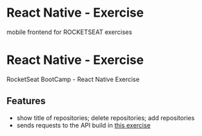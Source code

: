 # React Native - Exercise
 mobile frontend for ROCKETSEAT exercises 



# React Native - Exercise

RocketSeat BootCamp - React Native Exercise 

## Features

- show title of repositories; delete repositories; add repositories
- sends requests to the API build in [this exercise](https://github.com/aritrey/nodejs_exercise "this exercise")

